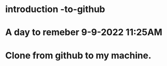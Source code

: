 # introduction -to-github

# A day to remeber 9-9-2022 11:25AM

# Clone from github to my machine.

# 
